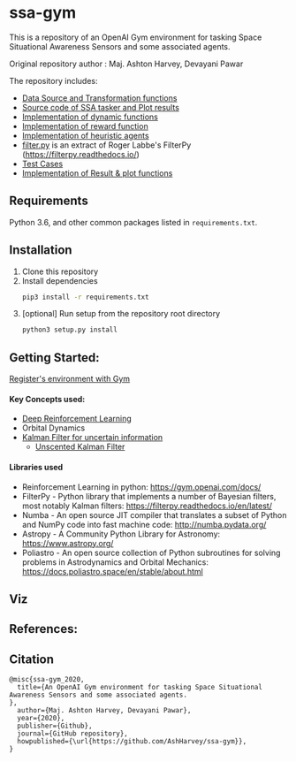 # ssa-gym

This is a repository of an OpenAI Gym environment for tasking Space Situational Awareness Sensors and some associated agents.

Original repository author : Maj. Ashton Harvey, Devayani Pawar

The repository includes:
* [Data Source and Transformation functions](envs/transformations.py)
* [Source code of SSA tasker and Plot results](envs/ssa_tasker_simple_2.py)
* [Implementation of dynamic functions](envs/dynamics.py)
* [Implementation of reward function](envs/reward.py)
* [Implementation of heuristic agents](envs/agents.py)
* [filter.py](envs/filter.py) is an extract of Roger Labbe's FilterPy (https://filterpy.readthedocs.io/) 
* [Test Cases](tests.py)
* [Implementation of Result & plot functions](envs/results.py)

## Requirements
Python 3.6, and other common packages listed in `requirements.txt`.

## Installation
1. Clone this repository
2. Install dependencies
   ```bash
   pip3 install -r requirements.txt
   ```
3. [optional] Run setup from the repository root directory
    ```bash
    python3 setup.py install
    ``` 
## Getting Started:


[Register's environment with Gym](envs/__init__.py )


#### Key Concepts used:
- [Deep Reinforcement Learning](https://spinningup.openai.com/en/latest/)
- Orbital Dynamics
- [Kalman Filter for uncertain information](https://www.bzarg.com/p/how-a-kalman-filter-works-in-pictures/)
  - [Unscented Kalman Filter](https://towardsdatascience.com/the-unscented-kalman-filter-anything-ekf-can-do-i-can-do-it-better-ce7c773cf88d)

#### Libraries used
- Reinforcement Learning in python: https://gym.openai.com/docs/
- FilterPy - Python library that implements a number of Bayesian filters, most notably Kalman filters: https://filterpy.readthedocs.io/en/latest/
- Numba - An open source JIT compiler that translates a subset of Python and NumPy code into fast machine code: http://numba.pydata.org/
- Astropy - A Community Python Library for Astronomy: https://www.astropy.org/
- Poliastro - An open source collection of Python subroutines for solving problems in Astrodynamics and Orbital Mechanics: 
https://docs.poliastro.space/en/stable/about.html 


## Viz

## References:



## Citation
```
@misc{ssa-gym_2020,
  title={An OpenAI Gym environment for tasking Space Situational Awareness Sensors and some associated agents.
},
  author={Maj. Ashton Harvey, Devayani Pawar},
  year={2020},
  publisher={Github},
  journal={GitHub repository},
  howpublished={\url{https://github.com/AshHarvey/ssa-gym}},
}
```



